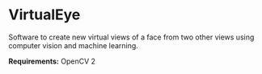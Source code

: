 # VirtualEye
Software to create new virtual views of a face from two other views using computer vision and machine learning.

**Requirements:** OpenCV 2
